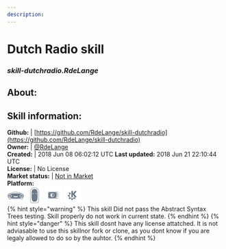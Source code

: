 ```yaml
---    
description:   
---    
```

# Dutch Radio skill  
### _skill-dutchradio.RdeLange_  
## About:  


## Skill information:  
**Github:** | [https://github.com/RdeLange/skill-dutchradio](https://github.com/RdeLange/skill-dutchradio)  
**Owner:** | [@RdeLange](https://github.com/RdeLange)  
**Created:** | 2018 Jun 08 06:02:12 UTC  **Last updated:** 2018 Jun 21 22:10:44 UTC  
**License:** | No License  
**Market status:** | [Not in Market](https://market.mycroft.ai/skill/)  
**Platform:**  
 ![](../.gitbook/assets/mark-1-icon.png)  ![](../.gitbook/assets/mark-2-icon.png)  ![](../.gitbook/assets/picroft-icon.png)  ![](../.gitbook/assets/kde.png)   
{% hint style="warning" %}
This skill Did not pass the Abstract Syntax Trees testing. Skill properly do not work in current state.
{% endhint %}
{% hint style="danger" %}
This skill dosnt have any license attatched. It is not adviasable to use this skillnor fork or clone, as you dont know if you are legaly allowed to do so by the auhtor.
{% endhint %}
